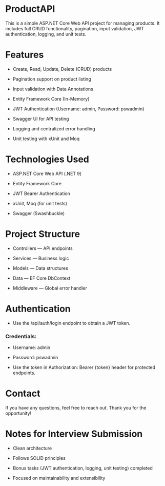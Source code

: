 # ProductAPI
This is a simple ASP.NET Core Web API project for managing products.
It includes full CRUD functionality, pagination, input validation, JWT authentication, logging, and unit tests.

# Features
- Create, Read, Update, Delete (CRUD) products

- Pagination support on product listing

- Input validation with Data Annotations

- Entity Framework Core (In-Memory)

- JWT Authentication (Username: admin, Password: pswadmin)

- Swagger UI for API testing

- Logging and centralized error handling

- Unit testing with xUnit and Moq

# Technologies Used
- ASP.NET Core Web API (.NET 9)

- Entity Framework Core

- JWT Bearer Authentication

- xUnit, Moq (for unit tests)

- Swagger (Swashbuckle)

# Project Structure
- Controllers — API endpoints

- Services — Business logic

- Models — Data structures

- Data — EF Core DbContext

- Middleware — Global error handler

# Authentication
- Use the /api/auth/login endpoint to obtain a JWT token.
### Credentials:
- Username: admin

- Password: pswadmin

- Use the token in Authorization: Bearer {token} header for protected endpoints.

# Contact
If you have any questions, feel free to reach out. Thank you for the opportunity!

# Notes for Interview Submission
- Clean architecture

- Follows SOLID principles

- Bonus tasks (JWT authentication, logging, unit testing) completed

- Focused on maintainability and extensibility
